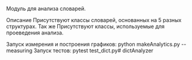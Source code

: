 ﻿Модуль для анализа словарей.

Описание
Присутствуют классы словарей, основанных на 5 разных структурах. Так же Присутствуют классы, используемые для проеведения анализа.

Запуск измерения и построения графиков: python makeAnalytics.py --measuring
Запуск тестов: pytest test_dict.py# dictAnalyzer
